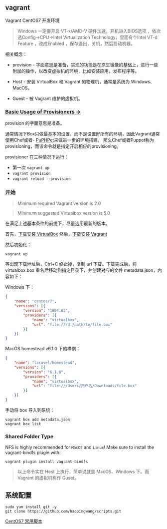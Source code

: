 ## vagrant

Vagrant CentOS7 开发环境

>Windows 一定要开启 VT-x/AMD-V 硬件加速。开机进入BIOS选项 ，依次选Config->CPU->Intel Virtualization Technology，里面有个Intel VT-d Feature ，改成Enabled ，保存退出，关机，然后启动机器。

相关概念：

- provision - 字面意思是准备，实现的功能是在原生镜像的基础上，进行一些附加的操作，以改变虚拟机的环境，比如安装应用，发布程序等。
    
- Host - 安装 VirtualBox 和 Vagrant 的物理机，通常是系统为 Windows、MacOS。
- Guest - 被 Vagrant 维护的虚拟机。

### [Basic Usage of Provisioners →](https://www.vagrantup.com/docs/provisioning/basic_usage.html)

provision 的字面意思是准备。

通常情况下Box只做最基本的设置，而不是设置好所有的环境，因此Vagrant通常使用Chef或者- [PuPHPet](https://puphpet.com/)来做进一步的环境搭建。
那么Chef或者Puppet称为provisioning，而该命令就是指定开启相应的provisioning。

provisioner 在三种情况下运行：

- 第一次 `vagrant up`
- `vagrant provision`
- `vagrant reload --provision`

### 开始

>Minimum required Vagrant version is 2.0

>Minimum suggested Virtualbox version is 5.0

在满足上述基本条件的前提下，尽量选用最新的版本。

首先，[下载安装 VirtualBox](https://www.virtualbox.org/)
然后，[下载安装 Vagrant](https://www.vagrantup.com/)

然后初始化：

```shell
vagrant up
```

等出现下载地址后，Ctrl+C 终止掉，复制 url 下载。下载完成后，将 virtualbox.box 重名后移动到指定目录下，并创建对应的文件 metadata.json，内容如下：

Windows 下：

```json
{
    "name": "centos/7",
    "versions": [{
        "version": "1804.02",
        "providers": [{
            "name": "virtualbox",
            "url": "file:///d:/path/to/file.box"
        }]
    }]
}
```

MacOS homestead v6.1.0 下的样例：

```json
{
    "name": "laravel/homestead",
    "versions": [{
        "version": "6.1.0",
        "providers": [{
            "name": "virtualbox",
            "url": "file:///Users/用户名/Downloads/file.box"
        }]
    }]
}
```

手动将 box 导入到系统：

```shell
vagrant box add metadata.json
vagrant box list
```

### Shared Folder Type

NFS is highly recommended for `MacOS` and `Linux`! Make sure to install the vagrant-bindfs plugin with:

```shell
vagrant plugin install vagrant-bindfs
```

>以上命令实在 Host 上执行，简单说就是 MacOS、Windows 下。而 Vagrant 的虚拟机称作 Guset。

## 系统配置

```shell
sudo yum install git -y
git clone https://github.com/haobingwang/scripts.git
```

[CentOS7 常用脚本](https://github.com/haobingwang/scripts/tree/master/centos)
